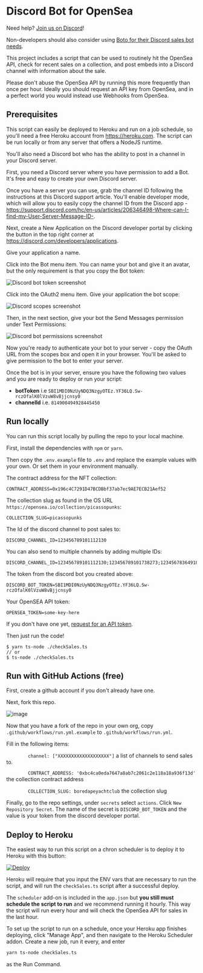 # Discord Bot for OpenSea

Need help? [Join us on Discord](https://discord.gg/BheNSUfcvm)!

Non-developers should also consider using [Boto for their Discord sales bot needs](https://medium.com/boto-corp/opensea-nfts-to-discord-bot-no-code-eeec8340112d?source=friends_link&sk=df690bf11c6c5efa91a98a31a23e36f9). 

This project includes a script that can be used to routinely hit the OpenSea API, check for recent sales on a collection, and post embeds into a Discord channel with information about the sale.

Please don't abuse the OpenSea API by running this more frequently than once per hour. Ideally you should request an API key from OpenSea, and in a perfect world you would instead use Webhooks from OpenSea.

## Prerequisites

This script can easily be deployed to Heroku and run on a job schedule, so you'll need a free Heroku account from https://heroku.com. The script can be run locally or from any server that offers a NodeJS runtime.

You'll also need a Discord bot who has the ability to post in a channel in your Discord server.

First, you need a Discord server where you have permission to add a Bot. It's free and easy to create your own Discord server.

Once you have a server you can use, grab the channel ID following the instructions at this Discord support article. You'll enable developer mode, which will allow you to easily copy the channel ID from the Discord app - https://support.discord.com/hc/en-us/articles/206346498-Where-can-I-find-my-User-Server-Message-ID-.

Next, create a New Application on the Discord developer portal by clicking the button in the top right corner at https://discord.com/developers/applications.

Give your application a name.

Click into the Bot menu item. You can name your bot and give it an avatar, but the only requirement is that you copy the Bot token:

![Discord bot token screenshot](./.github/bot-token.png)

Click into the OAuth2 menu item. Give your application the bot scope:

![Discord scopes screenshot](./.github/discord-scope.png)

Then, in the next section, give your bot the Send Messages permission under Text Permissions:

![Discord bot permissions screenshot](./.github/discord-bot-permissions.png)

Now you're ready to authenticate your bot to your server - copy the OAuth URL from the scopes box and open it in your browser. You'll be asked to give permission to the bot to enter your server.

Once the bot is in your server, ensure you have the following two values and you are ready to deploy or run your script:

- **botToken** i.e `SBI1MDI0NzUyNDQ3NzgyOTEz.YF36LQ.Sw-rczOfalK0lVzuW8vBjjcnsy0`
- **channelId** i.e. `814900494928445450`

## Run locally

You can run this script locally by pulling the repo to your local machine.

First, install the dependencies with `npm` or `yarn`.

Then copy the `.env.example` file to `.env` and replace the example values with your own. Or set them in your environment manually.

The contract address for the NFT collection:
```
CONTRACT_ADDRESS=0x196c4C7291D47BCDBbf37ab7ec9AE7ECB21Aef52
```

The collection slug as found in the OS URL `https://opensea.io/collection/picassopunks`:
```
COLLECTION_SLUG=picassopunks
```

The Id of the discord channel to post sales to:
```
DISCORD_CHANNEL_ID=123456789101112130
```

You can also send to multiple channels by adding multiple IDs:
```
DISCORD_CHANNEL_ID=123456789101112130;123456789101738273;123456783649182736
```

The token from the discord bot you created above:
```
DISCORD_BOT_TOKEN=SBI1MDI0NzUyNDQ3NzgyOTEz.YF36LQ.Sw-rczOfalK0lVzuW8vBjjcnsy0
```

Your OpenSEA API token:
```
OPENSEA_TOKEN=some-key-here
```

 If you don't have one yet, [request for an API token](https://docs.opensea.io/reference/request-an-api-key).

Then just run the code!
```
$ yarn ts-node ./checkSales.ts
// or
$ ts-node ./checkSales.ts
```

## Run with GitHub Actions (free)

First, create a github account if you don't already have one.

Next, fork this repo.

![image](https://user-images.githubusercontent.com/7338312/151097166-db0de634-b03e-4104-811a-115dad2ebdde.png)

Now that you have a fork of the repo in your own org, copy `.github/workflows/run.yml.example` to `.github/workflows/run.yml`.

Fill in the following items:

`        channel: ["XXXXXXXXXXXXXXXXXXX"]` a list of channels to send sales to.

`        CONTRACT_ADDRESS: '0xbc4ca0eda7647a8ab7c2061c2e118a18a936f13d'` the collection contract address

`        COLLECTION_SLUG: boredapeyachtclub` the collection slug

Finally, go to the repo settings, under `secrets` select `actions`. Click `New Repository Secret`. The name of the secret is `DISCORD_BOT_TOKEN` and the value is your token from the discord developer portal.

## Deploy to Heroku

The easiest way to run this script on a chron scheduler is to deploy it to Heroku with this button:

[![Deploy](https://www.herokucdn.com/deploy/button.svg)](https://heroku.com/deploy)

Heroku will require that you input the ENV vars that are necessary to run the script, and will run the `checkSales.ts` script after a successful deploy.

The `scheduler` add-on is included in the `app.json` but **you still must schedule the script to run** and we recommend running it hourly. This way the script will run every hour and will check the OpenSea API for sales in the last hour.

To set up the script to run on a schedule, once your Heroku app finishes deploying, click "Manage App", and then navigate to the Heroku Scheduler addon. Create a new job, run it every, and enter 

```bash
yarn ts-node checkSales.ts
```

as the Run Command.
